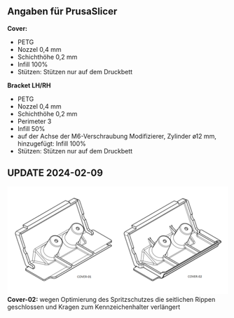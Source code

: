 ## Angaben für PrusaSlicer

**Cover:**
* PETG
* Nozzel 0,4 mm
* Schichthöhe 0,2 mm
* Infill 100%
* Stützen: Stützen nur auf dem Druckbett

**Bracket LH/RH**
* PETG
* Nozzel 0,4 mm
* Schichthöhe 0,2 mm
* Perimeter 3
* Infill 50%
* auf der Achse der M6-Verschraubung Modifizierer, Zylinder ø12 mm, hinzugefügt: Infill 100%
* Stützen: Stützen nur auf dem Druckbett

## UPDATE 2024-02-09
![Adaption](../images/mod-cover-02.png)
**Cover-02:** wegen Optimierung des Spritzschutzes die seitlichen Rippen geschlossen und Kragen zum Kennzeichenhalter verlängert
